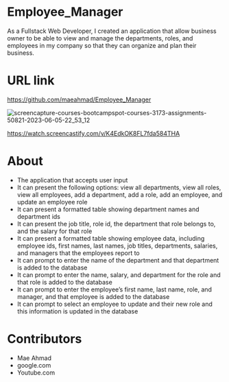 # Employee_Manager

As a Fullstack Web Developer, I created an application that allow business owner to be able to view and manage the departments, roles, and employees in my company so that they can organize and plan their business.

# URL link
https://github.com/maeahmad/Employee_Manager

![screencapture-courses-bootcampspot-courses-3173-assignments-50821-2023-06-05-22_53_12](https://github.com/maeahmad/Employee_Manager/assets/122010497/b3883579-7e61-4f66-912b-0cb98b0c3d31)

https://watch.screencastify.com/v/K4EdkOK8FL7fda584THA


# About
- The application that accepts user input
- It can present the following options: view all departments, view all roles, view all employees, add a department, add a role, add an employee, and update an employee role
- It can present a formatted table showing department names and department ids
- It can present the job title, role id, the department that role belongs to, and the salary for that role
- It can present a formatted table showing employee data, including employee ids, first names, last names, job titles, departments, salaries, and managers that the employees report to
- It can prompt to enter the name of the department and that department is added to the database
- It can prompt to enter the name, salary, and department for the role and that role is added to the database
- It can prompt to enter the employee’s first name, last name, role, and manager, and that employee is added to the database
- It can prompt to select an employee to update and their new role and this information is updated in the database

# Contributors
- Mae Ahmad
- google.com
- Youtube.com
